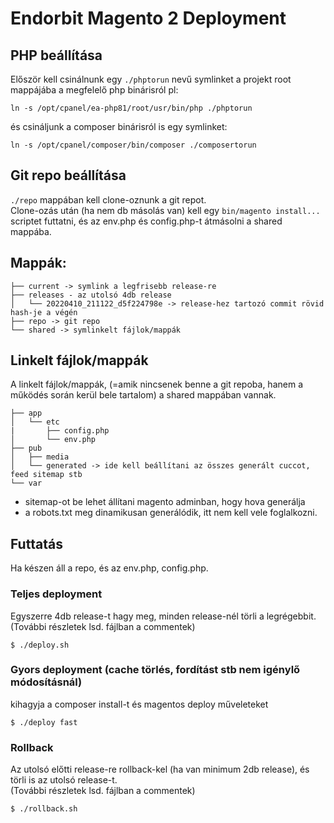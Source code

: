 # Endorbit Magento 2 Deployment

## PHP beállítása

Először kell csinálnunk egy `./phptorun` nevű symlinket a projekt root mappájába a megfelelő php binárisról
pl:
```
ln -s /opt/cpanel/ea-php81/root/usr/bin/php ./phptorun
```
és csináljunk a composer binárisról is egy symlinket:
```
ln -s /opt/cpanel/composer/bin/composer ./composertorun
```
## Git repo beállítása
`./repo` mappában kell clone-oznunk a git repot.  
Clone-ozás után (ha nem db másolás van) kell egy `bin/magento install...` scriptet futtatni, 
és az env.php és config.php-t átmásolni a shared mappába. 


## Mappák:
```
├── current -> symlink a legfrisebb release-re
├── releases - az utolsó 4db release
│   └── 20220410_211122_d5f224798e -> release-hez tartozó commit rövid hash-je a végén
├── repo -> git repo
└── shared -> symlinkelt fájlok/mappák 
```

## Linkelt fájlok/mappák
A linkelt fájlok/mappák, (=amik nincsenek benne a git repoba, hanem a működés során kerül bele tartalom) a shared mappában vannak.
```
├── app
│   └── etc
|       ├── config.php
│       └── env.php
├── pub
│   ├── media
│   └── generated -> ide kell beállítani az összes generált cuccot, feed sitemap stb
└── var
```
 
- sitemap-ot be lehet állítani magento adminban, hogy hova generálja
- a robots.txt meg dinamikusan generálódik, itt nem kell vele foglalkozni.


## Futtatás
Ha készen áll a repo, és az env.php, config.php.
### Teljes deployment
Egyszerre 4db release-t hagy meg, minden release-nél törli a legrégebbit.  
(További részletek lsd. fájlban a commentek)  
 
```
$ ./deploy.sh 
```
### Gyors deployment (cache törlés, fordítást stb nem igénylő módosításnál)
kihagyja a composer install-t és  magentos deploy műveleteket  
```
$ ./deploy fast
```

### Rollback
Az utolsó előtti release-re rollback-kel (ha van minimum 2db release), és törli is az utolsó release-t.  
(További részletek lsd. fájlban a commentek)  
```
$ ./rollback.sh 
```


